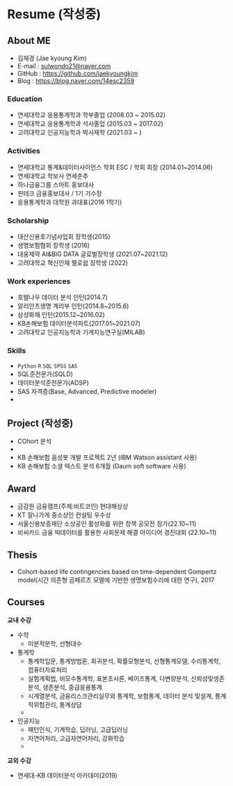 # Resume (작성중)

## About ME

- 김재경 (Jae kyoung Kim)
- E-mail : sulwondo21@naver.com
- GitHub : <https://github.com/jaekyoungkim>
- Blog : <https://blog.naver.com/14esc2359>

### Education

- 연세대학교 응용통계학과 학부졸업 (2008.03 ~ 2015.02)
- 연세대학교 응용통계학과 석사졸업 (2015.03 ~ 2017.02)
- 고려대학교 인공지능학과 박사재학 (2021.03 ~ )

### Activities

- 연세대학교 통계&데이터사이언스 학회 ESC / 학회 회장 (2014.01~2014.06)
- 연세대학교 학보사 연세춘추
- 하나금융그룹 스마트 홍보대사 
- 핀테크 금융홍보대사 / 1기 기수장
- 응용통계학과 대학원 과대표(2016 1학기)

### Scholarship
- 대산신용호기념사업회 장학생(2015)
- 생명보험협회 장학생 (2016)
- 대웅제약 AI&BIG DATA 글로벌장학생 (2021.07~2021.12)
- 고려대학교 혁신인재 펠로쉽 장학생 (2022)

### Work experiences
- 호텔나우 데이터 분석 인턴(2014.7)
- 알리안츠생명 계리부 인턴(2014.8~2015.6)
- 삼성화재 인턴(2015.12~2016.02)
- KB손해보험 데이터분석파트(2017.01~2021.07)
- 고려대학교 인공지능학과 기계지능연구실(MILAB)

### Skills

- `Python` `R` `SQL` `SPSS` `SAS`
- SQL준전문가(SQLD)
- 데이터분석준전문가(ADSP)
- SAS 자격증(Base, Advanced, Predictive modeler)
- 

## Project (작성중)
- COhort 분석
- 
- KB 손해보험 음성봇 개발 프로젝트 2년 (IBM Watson assistant 사용)
- KB 손해보험 소셜 텍스트 분석 6개월 (Daum soft software 사용)


## Award
- 금감원 금융캠프(주제:비트코인) 현대해상상
- KT 잘나가게 중소상인 컨설팅 우수상
- 서울신용보증재단 소상공인 활성화를 위한 정책 공모전 참가(22.10~11)
- 비씨카드 금융 빅데이터를 활용한 사회문제 해결 아이디어 경진대회 (22.10~11)


## Thesis
- Cohort-based life contingencies based on time-dependent Gompertz model(시간 의존형 곰페르츠 모델에 기반한 생명보험수리에 대한 연구), 2017

## Courses

**교내 수강**  
- 수학
    - 미분적분학, 선형대수
- 통계학
    - 통계학입문, 통계방법론, 회귀분석, 확률모형분석, 선형통계모델, 수리통계학, 컴퓨터자료처리
    - 실험계획법, 비모수통계학, 표본조사론, 베이즈통계, 다변량분석, 신뢰성및생존분석, 생존분석, 중급응용통계
    - 시계열분석, 금융리스크관리실무와 통계학, 보험통계, 데이터 분석 및설계, 통계적위험관리, 통계상담
    - 
- 인공지능
    - 패턴인식, 기계학습, 딥러닝, 고급딥러닝
    - 자연어처리, 고급자연어처리, 강화학습
    - 


**교외 수강**  
- 연세대-KB 데이터분석 아카데미(2019)
